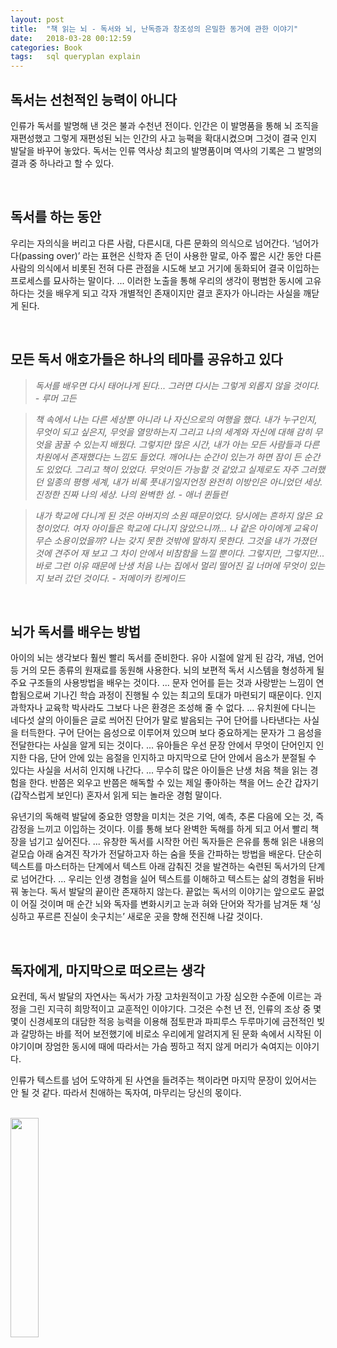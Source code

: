 ```yaml
---
layout: post
title:  "책 읽는 뇌 - 독서와 뇌, 난독증과 창조성의 은밀한 동거에 관한 이야기"
date:   2018-03-28 00:12:59
categories: Book
tags:	sql queryplan explain  
---
```


## 독서는 선천적인 능력이 아니다 
인류가 독서를 발명해 낸 것은 불과 수천년 전이다. 인간은 이 발명품을 통해 뇌 조직을 재편성했고 그렇게 재편성된 뇌는 인간의 사고 능펵을 확대시켰으며 그것이 결국 인지 발달을 바꾸어 놓았다. 독서는 인류 역사상 최고의 발명품이며 역사의 기록은 그 발명의 결과 중 하나라고 할 수 있다. 

<br/>

## 독서를 하는 동안 
우리는 자의식을 버리고 다른 사람, 다른시대, 다른 문화의 의식으로 넘어간다. ‘넘어가다(passing over)’ 라는 표현은 신학자 존 던이 사용한 말로, 아주 짧은 시간 동안 다른 사람의 의식에서 비롯된 전혀 다른 관점을 시도해 보고 거기에 동화되어 결국 이입하는 프로세스를 묘사하는 말이다. ... 이러한 노출을 통해 우리의 생각이 평범한 동시에 고유하다는 것을 배우게 되고 각자 개별적인 존재이지만 결코 혼자가 아니라는 사실을 깨닫게 된다. 

<br/>

## 모든 독서 애호가들은 하나의 테마를 공유하고 있다
> _독서를 배우면 다시 태어나게 된다... 그러면 다시는 그렇게 외롭지 않을 것이다. - 루머 고든_

> _책 속에서 나는 다른 세상뿐 아니라 나 자신으로의 여행을 했다. 내가 누구인지, 무엇이 되고 싶은지, 무엇을 열망하는지 그리고 나의 세계와 자신에 대해 감히 무엇을 꿈꿀 수 있는지 배웠다. 그렇지만 많은 시간, 내가 아는 모든 사람들과 다른 차원에서 존재했다는 느낌도 들었다. 깨어나는 순간이 있는가 하면 잠이 든 순간도 있었다. 그리고 책이 있었다. 무엇이든 가능할 것 같았고 실제로도 자주 그러했던 일종의 평행 세계, 내가 비록 풋내기일지언정 완전히 이방인은 아니었던 세상. 진정한 진짜 나의 세상. 나의 완벽한 섬. - 애너 퀸들런_

> _내가 학교에 다니게 된 것은 아버지의 소원 때문이었다. 당시에는 흔하지 않은 요청이었다. 여자 아이들은 학교에 다니지 않았으니까... 나 같은 아이에게 교육이 무슨 소용이었을까? 나는 갖지 못한 것밖에 말하지 못한다. 그것을 내가 가졌던 것에 견주어 재 보고 그 차이 안에서 비참함을 느낄 뿐이다. 그렇지만, 그렇지만... 바로 그런 이유 때문에 난생 처음 나는 집에서 멀리 떨어진 길 너머에 무엇이 있는지 보러 갔던 것이다. - 저메이카 킹케이드_

<br/>

## 뇌가 독서를 배우는 방법
아이의 뇌는 생각보다 훨씬 빨리 독서를 준비한다. 유아 시절에 알게 된 감각, 개념, 언어 등 거의 모든 종류의 원재료를 동원해 사용한다. 뇌의 보편적 독서 시스템을 형성하게 될 주요 구조들의 사용방법을 배우는 것이다. ... 문자 언어를 듣는 것과 사랑받는 느낌이 연합됨으로써 기나긴 학습 과정이 진행될 수 있는 최고의 토대가 마련되기 때문이다. 인지과학자나 교육학 박사라도 그보다 나은 환경은 조성해 줄 수 없다. ... 유치원에 다니는 네다섯 살의 아이들은 글로 씌어진 단어가 말로 발음되는 구어 단어를 나타낸다는 사실을 터득한다. 구어 단어는 음성으로 이루어져 있으며 보다 중요하게는 문자가 그 음성을 전달한다는 사실을 알게 되는 것이다. ... 유아들은 우선 문장 안에서 무엇이 단어인지 인지한 다음, 단어 안에 있는 음절을 인지하고 마지막으로 단어 안에서 음소가 분절될 수 있다는 사실을 서서히 인지해 나간다. ... 무수히 많은 아이들은 난생 처음 책을 읽는 경험을 한다. 반쯤은 외우고 반쯤은 해독할 수 있는 제일 좋아하는 책을 어느 순간 갑자기(갑작스럽게 보인다) 혼자서 읽게 되는 놀라운 경험 말이다. 

유년기의 독해력 발달에 중요한 영향을 미치는 것은 기억, 예측, 추론 다음에 오는 것, 즉 감정을 느끼고 이입하는 것이다. 이를 통해 보다 완벽한 독해를 하게 되고 어서 빨리 책장을 넘기고 싶어진다. ... 유창한 독서를 시작한 어린 독자들은 은유를 통해 읽은 내용의 겉모습 아래 숨겨진 작가가 전달하고자 하는 숨을 뜻을 간파하는 방법을 배운다. 단순히 텍스트를 마스터하는 단계에서 텍스트 아래 감춰진 것을 발견하는 숙련된 독서가의 단계로 넘어간다. ... 우리는 인생 경험을 실어 텍스트를 이해하고 텍스트는 삶의 경험을 뒤바꿔 놓는다. 독서 발달의 끝이란 존재하지 않는다. 끝없는 독서의 이야기는 앞으로도 끝없이 어질 것이며 매 순간 뇌와 독자를 변화시키고 눈과 혀와 단어와 작가를 남겨둔 채 ‘싱싱하고 푸르른 진실이 솟구치는’ 새로운 곳을 향해 전진해 나갈 것이다. 

<br/>

## 독자에게, 마지막으로 떠오르는 생각 
요컨데, 독서 발달의 자연사는 독서가 가장 고차원적이고 가장 심오한 수준에 이르는 과정을 그린 지극히 희망적이고 교훈적인 이야기다. 그것은 수천 년 전, 인류의 조상 중 몇몇이 신경세포의 대담한 적응 능력을 이용해 점토판과 파피루스 두루마기에 금전적인 빚과 갈망하는 바를 적어 보전했기에 비로소 우리에게 알려지게 된 문화 속에서 시작된 이야기이며 장엄한 동시에 때에 따라서는 가슴 찡하고 적지 않게 머리가 숙여지는 이야기다. 

인류가 텍스트를 넘어 도약하게 된 사연을 들려주는 책이라면 마지막 문장이 있어서는 안 될 것 같다. 따라서 친애하는 독자여, 마무리는 당신의 몫이다.

<br/>


<a href="http://www.aladin.co.kr/shop/wproduct.aspx?ItemId=4170699">
  <img class="book" style="width: 30%; height: 30%" src="http://image.aladin.co.kr/product/417/6/cover/8952211936_1.jpg"/>
</a>
